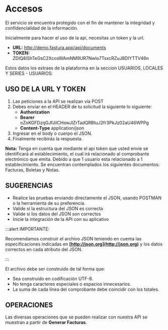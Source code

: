 # Accesos

El servicio se encuentra protegido con el fin de mantener la integridad y confidencialidad de la información.

Inicialmente para hacer el uso de la api, necesitas un token y la url.

- **URL:**  http://demo.fastura.app/api/documents
- **TOKEN:** ZDlQ8lShTeGsC2XcosWAmNM9UR7Nwlo7TsxcRZuJ8DIYTTV46n

Estos datos los extraes de la plataforma en la seccion  USUARIOS, LOCALES Y SERIES - USUARIOS:

## USO DE LA URL Y TOKEN

1. Las peticiones a la API se realizan vía POST
2. Debes enviar en el HEADER de tu solicitud la siguiente lo siguiente:
    - **Authorization**
    - **Bearer**  oZoKGFDzqGJfJilCHowJlZrTadQRBtuJ2fr3PkJz02aU46WPPg
    - **Content-Type**  application/json
3. Ingresar en el body o cuerpo el JSON.
4. Finalmente recibirás la respuesta.

**Nota:** Tenga en cuenta que mediante el api token que usted envie se identificará al establecimiento, el cual irá relacionado al comprobante electrónico que emita. Debido a que 1 usuario esta relacionado a 1 establecimiento. Se encuentran contemplados los siguientes documentos: Facturas, Boletas y Notas.

## SUGERENCIAS

- Realice  las pruebas enviando directamente el JSON, usando POSTMAN o la herramienta de su preferencia.
- Valide si la estructura del JSON es correcta
- Valide si los datos del JSON son correctos
- Inicie la integración de la API con su aplicativo

:::alert IMPORTANTE:

Recomendamos construir el archivo JSON teniendo en cuenta las especificaciones indicadas en **[http://json.org](http://json.org)** y los datos correctos en cada atributo del JSON.

:::

El archivo debe ser construido de tal forma que:

- Sea construido en codificación UTF-8.
- No tenga caracteres especiales o espacios innecesarios.
- La suma de cada línea del comprobante debe coincidir con los totales.

## OPERACIONES

Las diversas operaciones que se pueden realizar con nuestra API se muestran a partir de **Generar Facturas**.
